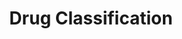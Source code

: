 ---
title: Drug Classification
emoji: 💊
colorFrom: yellow
colorTo: red
sdk: gradio
sdk_version: 5.24.0
app_file: drug_app.py
pinned: false
license: apache-2.0
short_description: Basic MLOps Practice in Class
---